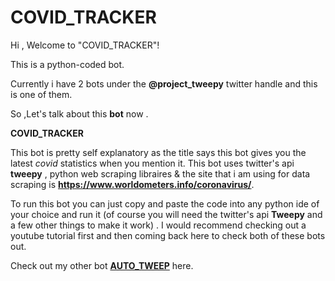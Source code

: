 # COVID_TRACKER
Hi , Welcome to "COVID_TRACKER"!







This is a python-coded bot. 

Currently i have 2 bots under the **@project_tweepy** twitter handle and this is one of them.

So ,Let's talk about this **bot** now .

**COVID_TRACKER** 

This bot is pretty self explanatory as the title says this bot gives you the latest *covid* statistics when you mention it.
This bot uses twitter's api **tweepy** , python web scraping libraires & the site that i am using for data scraping is **https://www.worldometers.info/coronavirus/**.




To run this bot you can just copy and paste the code into any python ide of your choice and run it (of course you will need the twitter's api **Tweepy** and a few other things to make it work) . I would recommend checking out a youtube tutorial first and then coming back here to check both of these bots out. 


Check out my other bot [**AUTO_TWEEP**](https://github.com/DevashishRanjanGLA/AUTO_TWEEP) here.
